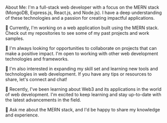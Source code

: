 About Me:
I'm a full-stack web developer with a focus on the MERN stack (MongoDB, Express.js, React.js, and Node.js). I have a deep understanding of these technologies and a passion for creating impactful applications.

🔭 Currently, I'm working on a web application built using the MERN stack. Check out my repositories to see some of my past projects and work samples.

👯 I'm always looking for opportunities to collaborate on projects that can make a positive impact. I'm open to working with other web development technologies and frameworks.

🤝 I'm also interested in expanding my skill set and learning new tools and technologies in web development. If you have any tips or resources to share, let's connect and chat!

🌱 Recently, I've been learning about Web3 and its applications in the world of web development. I'm excited to keep learning and stay up-to-date with the latest advancements in the field.

💬 Ask me about the MERN stack, and I'd be happy to share my knowledge and experience.
